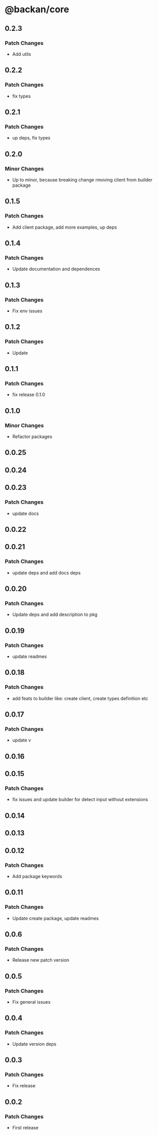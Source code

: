 # @backan/core

## 0.2.3

### Patch Changes

- Add utils

## 0.2.2

### Patch Changes

- fix types

## 0.2.1

### Patch Changes

- up deps, fix types

## 0.2.0

### Minor Changes

- Up to minor, because breaking change rmoving client from builder package

## 0.1.5

### Patch Changes

- Add client package, add more examples, up deps

## 0.1.4

### Patch Changes

- Update documentation and dependences

## 0.1.3

### Patch Changes

- Fix env issues

## 0.1.2

### Patch Changes

- Update

## 0.1.1

### Patch Changes

- fix release 0.1.0

## 0.1.0

### Minor Changes

- Refactor packages

## 0.0.25

## 0.0.24

## 0.0.23

### Patch Changes

- update docs

## 0.0.22

## 0.0.21

### Patch Changes

- update deps and add docs deps

## 0.0.20

### Patch Changes

- Update deps and add description to pkg

## 0.0.19

### Patch Changes

- update readmes

## 0.0.18

### Patch Changes

- add feats to builder like: create client, create types definition etc

## 0.0.17

### Patch Changes

- update v

## 0.0.16

## 0.0.15

### Patch Changes

- fix issues and update builder for detect input without extensions

## 0.0.14

## 0.0.13

## 0.0.12

### Patch Changes

- Add package keywords

## 0.0.11

### Patch Changes

- Update create package, update readmes

## 0.0.6

### Patch Changes

- Release new patch version

## 0.0.5

### Patch Changes

- Fix general issues

## 0.0.4

### Patch Changes

- Update version deps

## 0.0.3

### Patch Changes

- Fix release

## 0.0.2

### Patch Changes

- First release
